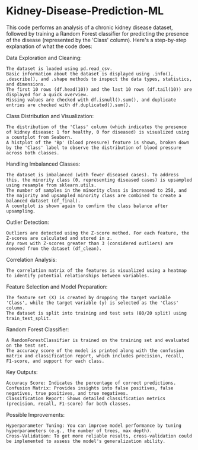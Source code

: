 # Kidney-Disease-Prediction-ML
This code performs an analysis of a chronic kidney disease dataset, followed by training a Random Forest classifier for predicting the presence of the disease (represented by the 'Class' column). Here's a step-by-step explanation of what the code does:

Data Exploration and Cleaning:

    The dataset is loaded using pd.read_csv.
    Basic information about the dataset is displayed using .info(), .describe(), and .shape methods to inspect the data types, statistics, and dimensions.
    The first 10 rows (df.head(10)) and the last 10 rows (df.tail(10)) are displayed for a quick overview.
    Missing values are checked with df.isnull().sum(), and duplicate entries are checked with df.duplicated().sum().

Class Distribution and Visualization:

    The distribution of the 'Class' column (which indicates the presence of kidney disease: 1 for healthy, 0 for diseased) is visualized using a countplot from Seaborn.
    A histplot of the 'Bp' (blood pressure) feature is shown, broken down by the 'Class' label to observe the distribution of blood pressure across both classes.

Handling Imbalanced Classes:

    The dataset is imbalanced (with fewer diseased cases). To address this, the minority class (0, representing diseased cases) is upsampled using resample from sklearn.utils.
    The number of samples in the minority class is increased to 250, and the majority and upsampled minority class are combined to create a balanced dataset (df_final).
    A countplot is shown again to confirm the class balance after upsampling.

Outlier Detection:

    Outliers are detected using the Z-score method. For each feature, the Z-scores are calculated and stored in z.
    Any rows with Z-scores greater than 3 (considered outliers) are removed from the dataset (df_clean).

Correlation Analysis:

    The correlation matrix of the features is visualized using a heatmap to identify potential relationships between variables.

Feature Selection and Model Preparation:

    The feature set (X) is created by dropping the target variable 'Class', while the target variable (y) is selected as the 'Class' column.
    The dataset is split into training and test sets (80/20 split) using train_test_split.

Random Forest Classifier:

    A RandomForestClassifier is trained on the training set and evaluated on the test set.
    The accuracy score of the model is printed along with the confusion matrix and classification report, which includes precision, recall, F1-score, and support for each class.

Key Outputs:

    Accuracy Score: Indicates the percentage of correct predictions.
    Confusion Matrix: Provides insights into false positives, false negatives, true positives, and true negatives.
    Classification Report: Shows detailed classification metrics (precision, recall, F1-score) for both classes.

Possible Improvements:

    Hyperparameter Tuning: You can improve model performance by tuning hyperparameters (e.g., the number of trees, max depth).
    Cross-Validation: To get more reliable results, cross-validation could be implemented to assess the model's generalization ability.

